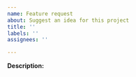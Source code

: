 ```yaml
---
name: Feature request
about: Suggest an idea for this project
title: ''
labels: ''
assignees: ''

---
```


**Description:**

